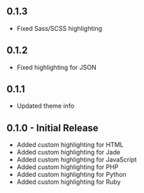 ## 0.1.3
* Fixed Sass/SCSS highlighting

## 0.1.2
* Fixed highlighting for JSON

## 0.1.1
* Updated theme info

## 0.1.0 - Initial Release
* Added custom highlighting for HTML
* Added custom highlighting for Jade
* Added custom highlighting for JavaScript
* Added custom highlighting for PHP
* Added custom highlighting for Python
* Added custom highlighting for Ruby
